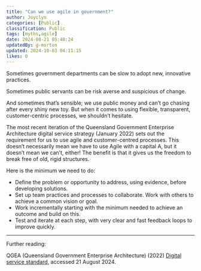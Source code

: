```yaml
---
title: "Can we use agile in government?"
author: Joyclyn
categories: [Public]
classification: Public
tags: [myths,agile]
date: 2024-08-21 05:48:24 
updatedBy: g-morton
updated: 2024-10-03 04:11:15 
likes: 0
---
```


Sometimes government departments can be slow to adopt new, innovative practices. 

Sometimes public servants can be risk averse and suspicious of change.

And sometimes that’s sensible; we use public money and can’t go chasing after every shiny new toy. But when it comes to using flexible, transparent, customer-centric processes, we shouldn’t hesitate. 

The most recent iteration of the Queensland Government Enterprise Architecture digital service strategy (January 2022) sets out the requirement for us to use agile and customer-centred processes. This doesn’t necessarily mean we have to use Agile with a capital A, but it doesn’t mean we can’t, either! The benefit is that it gives us the freedom to break free of old, rigid structures. 

Here is the minimum we need to do: 
* Define the problem or opportunity to address, using evidence, before developing solutions.
* Set up team practices and processes to collaborate. Work with others to achieve a common vision or goal.
* Work incrementally starting with the minimum needed to achieve an outcome and build on this. 
* Test and iterate at each step, with very clear and fast feedback loops to improve quickly.


***

Further reading:

QGEA (Queensland Government Enterprise Architecture) (2022) [Digital service standard](https://www.forgov.qld.gov.au/information-and-communication-technology/qgea-policies-standards-and-guidelines/digital-service-standard/use-agile-and-customer-centred-processes), accessed 21 August 2024.